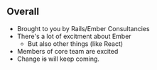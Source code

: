 ##  Overall

- Brought to you by Rails/Ember Consultancies
- There's a lot of excitment about Ember
  - But also other things (like React)
- Members of core team are excited
- Change ~~is~~ will keep coming.
